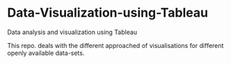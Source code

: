 # Data-Visualization-using-Tableau
Data analysis and visualization using Tableau

This repo. deals with the different approached of visualisations for different openly available data-sets. 
